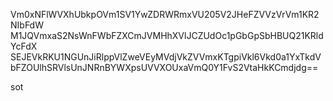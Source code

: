 Vm0xNFlWVXhUbkpOVm1SV1YwZDRWRmxVU205V2JHeFZVVzVrVm1KR2NIbFdW
M1JQVmxaS2NsWnFWbFZXCmJVMHhXVlJCZUdOc1pGbGpSbHBUQ21KRldYcFdX
SEJEVkRKU1NGUnJiRlppVlZweVEyMVdjVkZVVmxKTgpiVkl6Vkd0a1YxTkdV
bFZOUlhSRVlsUnJNRnBYWXpsUVVXOUxaVmQ0Y1FvS2VtaHkKCmdjdg==

sot